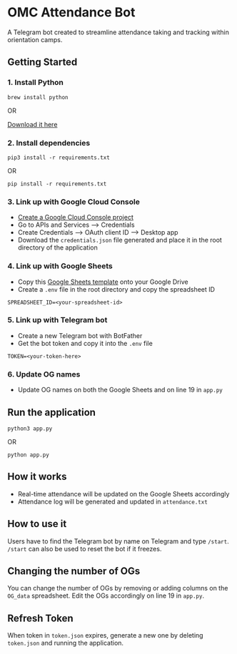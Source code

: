 # OMC Attendance Bot

A Telegram bot created to streamline attendance taking and tracking within orientation camps.

## Getting Started

### 1. Install Python

```
brew install python
```

OR

[Download it here](https://www.python.org/downloads/)

### 2. Install dependencies

```
pip3 install -r requirements.txt
```

OR

```
pip install -r requirements.txt
```

### 3. Link up with Google Cloud Console

- [Create a Google Cloud Console project](https://console.cloud.google.com)
- Go to APIs and Services --> Credentials
- Create Credentials --> OAuth client ID --> Desktop app
- Download the `credentials.json` file generated and place it in the root directory of the application

### 4. Link up with Google Sheets

- Copy this [Google Sheets template](https://docs.google.com/spreadsheets/d/1VHlun2B3p2ckcK-9hMN5P0bEglbYmqnBE19aVN79G2o/edit?usp=sharing) onto your Google Drive
- Create a `.env` file in the root directory and copy the spreadsheet ID

```
SPREADSHEET_ID=<your-spreadsheet-id>
```

### 5. Link up with Telegram bot

- Create a new Telegram bot with BotFather
- Get the bot token and copy it into the `.env` file

```
TOKEN=<your-token-here>
```

### 6. Update OG names

- Update OG names on both the Google Sheets and on line 19 in `app.py`

## Run the application

```
python3 app.py
```

OR

```
python app.py
```

## How it works

- Real-time attendance will be updated on the Google Sheets accordingly
- Attendance log will be generated and updated in `attendance.txt`

## How to use it

Users have to find the Telegram bot by name on Telegram and type `/start`. `/start` can also be used to reset the bot if it freezes.

## Changing the number of OGs

You can change the number of OGs by removing or adding columns on the `OG_data` spreadsheet. Edit the OGs accordingly on line 19 in `app.py`.

## Refresh Token

When token in `token.json` expires, generate a new one by deleting `token.json` and running the application.
